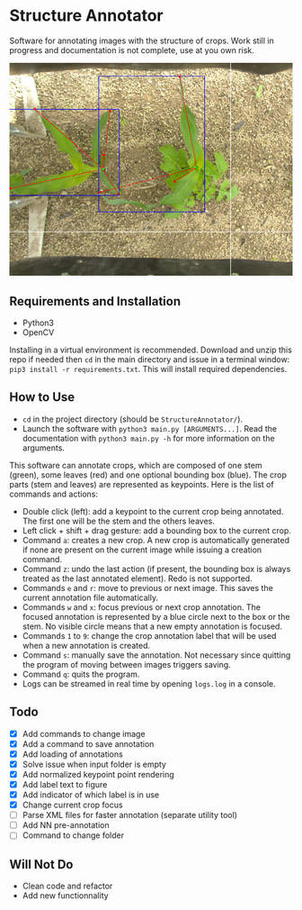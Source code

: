 # Structure Annotator
Software for annotating images with the structure of crops. Work still in progress and documentation is not complete, use at you own risk.

![illustration](illustration.png)

## Requirements and Installation
- Python3
- OpenCV

Installing in a virtual environment is recommended. Download and unzip this repo if needed then `cd` in the main directory and issue in a terminal window:
`pip3 install -r requirements.txt`. This will install required dependencies.

## How to Use
- `cd` in the project directory (should be `StructureAnnotator/`).
- Launch the software with `python3 main.py [ARGUMENTS...]`. Read the documentation with `python3 main.py -h` for more information on the arguments.

This software can annotate crops, which are composed of one stem (green), some leaves (red) and one optional bounding box (blue). The crop parts (stem and leaves) are represented as keypoints. Here is the list of commands and actions:
- Double click (left): add a keypoint to the current crop being annotated. The first one will be the stem and the others leaves.
- Left click + shift + drag gesture: add a bounding box to the current crop.
- Command `a`: creates a new crop. A new crop is automatically generated if none are present on the current image while issuing a creation command.
- Command `z`: undo the last action (if present, the bounding box is always treated as the last annotated element). Redo is not supported.
- Commands `e` and `r`: move to previous or next image. This saves the current annotation file automatically.
- Commands `w` and `x`: focus previous or next crop annotation. The focused annotation is represented by a blue circle next to the box or the stem. No visible circle means that a new empty annotation is focused.
- Commands `1` to `9`: change the crop annotation label that will be used when a new annotation is created.
- Command `s`: manually save the annotation. Not necessary since quitting the program of moving between images triggers saving.
- Command `q`: quits the program.
- Logs can be streamed in real time by opening `logs.log` in a console.

## Todo
- [x] Add commands to change image
- [x] Add a command to save annotation
- [x] Add loading of annotations
- [x] Solve issue when input folder is empty
- [x] Add normalized keypoint point rendering
- [x] Add label text to figure
- [x] Add indicator of which label is in use
- [x] Change current crop focus
- [ ] Parse XML files for faster annotation (separate utility tool)
- [ ] Add NN pre-annotation
- [ ] Command to change folder

## Will Not Do
- Clean code and refactor
- Add new functionnality

